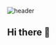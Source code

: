 ![header](https://capsule-render.vercel.app/api?type=venom&color=auto&height=300&section=header&text=I'm%20서윤&fontSize=90)

## Hi there 👋

<!--
**csy55606/csy55606** is a ✨ _special_ ✨ repository because its `README.md` (this file) appears on your GitHub profile.

Here are some ideas to get you started:

- 🔭 I’m currently working on ...
- 🌱 I’m currently learning ...
- 👯 I’m looking to collaborate on ...
- 🤔 I’m looking for help with ...
- 💬 Ask me about ..
- 📫 How to reach me: ...
- 😄 Pronouns: ...
- ⚡ Fun fact: ...
-->
